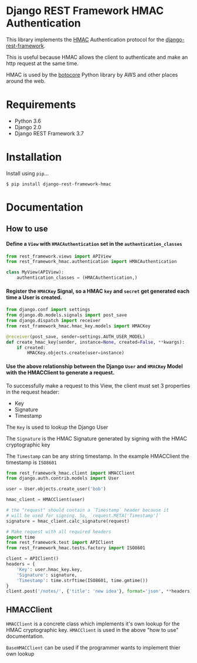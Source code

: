 # Django REST Framework HMAC Authentication

This library implements the [HMAC](https://en.wikipedia.org/wiki/HMAC) Authentication protocol for the [django-rest-framework](http://www.django-rest-framework.org/).  

This is useful because HMAC allows the client to authenticate and make an http request at the same time.

HMAC is used by the [botocore](https://github.com/boto/botocore) Python library by AWS and other places around the web.

# Requirements

- Python 3.6
- Django 2.0
- Django REST Framework 3.7

# Installation

Install using `pip`...

```
$ pip install django-rest-framework-hmac
```

# Documentation

## How to use

#### Define a `View` with `HMACAuthentication` set in the `authentication_classes`

```python
from rest_framework.views import APIView
from rest_framework_hmac.authentication import HMACAuthentication

class MyView(APIView):
    authentication_classes = (HMACAuthentication,)
```

#### Register the `HMACKey` Signal, so a HMAC `key` and `secret` get generated each time a User is created.

```python
from django.conf import settings
from django.db.models.signals import post_save
from django.dispatch import receiver
from rest_framework_hmac.hmac_key.models import HMACKey

@receiver(post_save, sender=settings.AUTH_USER_MODEL)
def create_hmac_key(sender, instance=None, created=False, **kwargs):
    if created:
        HMACKey.objects.create(user=instance)
```

#### Use the above relationship between the Django `User` and `HMACKey` Model with the HMACClient to generate a request.

To successfully make a request to this View, the client must set 3 properties in the request header:

- Key
- Signature
- Timestamp

The `Key` is used to lookup the Django User

The `Signature` is the HMAC Signature generated by signing with the HMAC cryptographic key

The `Timestamp` can be any string timestamp. In the example HMACClient the timestamp is `ISO8601`

```python
from rest_framework_hmac.client import HMACClient
from django.auth.contrib.models import User

user = User.objects.create_user('bob')

hmac_client = HMACClient(user)

# the "request" should contain a `Timestamp` header because it
# will be used for signing. So, `request.META['Timestamp']`
signature = hmac_client.calc_signature(request)

# Make request with all required headers
import time
from rest_framework.test import APIClient
from rest_framework_hmac.tests.factory import ISO8601

client = APIClient()
headers = {
    'Key': user.hmac_key.key,
    'Signature': signature,
    'Timestamp': time.strftime(ISO8601, time.gmtime())
}
client.post('/notes/', {'title': 'new idea'}, format='json', **headers)
```

## HMACClient

`HMACClient` is a concrete class which implements it's own lookup for the HMAC cryptographic key. `HMACClient` is used in the above "how to use" documentation.

`BaseHMACClient` can be used if the programmer wants to implement thier own lookup
